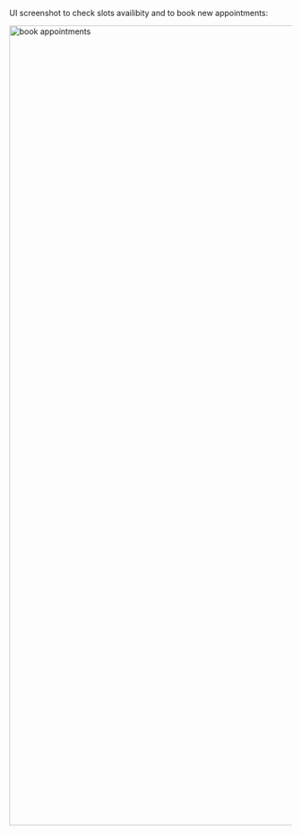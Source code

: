 UI screenshot to check slots availibity and to book new appointments:

<img width="1427" alt="book appointments" src="https://github.com/user-attachments/assets/2ab45bef-6648-4cf7-beb8-575df13845f3">
